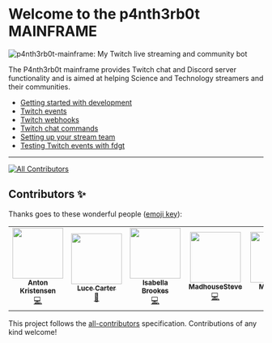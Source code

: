 # Welcome to the p4nth3rb0t MAINFRAME

![p4nth3rb0t-mainframe: My Twitch live streaming and community bot](https://p4nth3rblog-og-image.vercel.app/p4nth3rb0t-mainframe%3A%20My%20Twitch%20live%20streaming%20and%20community%20bot.png?theme=light&md=0&fontSize=80px&images=https%3A%2F%2Fp4nth3rlabs.netlify.app%2Fassets%2Fsvgs%2Fpanthers%2Fcool.svg)

The P4nth3rb0t mainframe provides Twitch chat and Discord server functionality and is aimed at helping Science and Technology streamers and their communities.

- [Getting started with development](./docs/getting-started.md)
- [Twitch events](./docs/twitch-events.md)
- [Twitch webhooks](./docs/twitch-webhooks.md)
- [Twitch chat commands](./docs/chat-commands.md)
- [Setting up your stream team]('./docs/stream-team.md)
- [Testing Twitch events with fdgt](./docs/testing-with-fdgt.md)

---

<!-- ALL-CONTRIBUTORS-BADGE:START - Do not remove or modify this section -->

[![All Contributors](https://img.shields.io/badge/all_contributors-6-orange.svg?style=flat-square)](#contributors-)

<!-- ALL-CONTRIBUTORS-BADGE:END -->

## Contributors ✨

Thanks goes to these wonderful people ([emoji key](https://allcontributors.org/docs/en/emoji-key)):

<!-- ALL-CONTRIBUTORS-LIST:START - Do not remove or modify this section -->
<!-- prettier-ignore-start -->
<!-- markdownlint-disable -->
<table>
  <tr>
    <td align="center"><a href="http://www.akr.is"><img src="https://avatars2.githubusercontent.com/u/5489879?v=4" width="100px;" alt=""/><br /><sub><b>Anton Kristensen</b></sub></a><br /><a href="https://github.com/whitep4nth3r/p4nth3rb0t-mainframe/commits?author=antonedvard" title="Code">💻</a></td>
    <td align="center"><a href="http://lucecarter.co.uk"><img src="https://avatars2.githubusercontent.com/u/6980734?v=4" width="100px;" alt=""/><br /><sub><b>Luce Carter</b></sub></a><br /><a href="https://github.com/whitep4nth3r/p4nth3rb0t-mainframe/commits?author=LuceCarter" title="Documentation">📖</a></td>
    <td align="center"><a href="https://isabellabrookes.com"><img src="https://avatars1.githubusercontent.com/u/12928252?v=4" width="100px;" alt=""/><br /><sub><b>Isabella Brookes</b></sub></a><br /><a href="https://github.com/whitep4nth3r/p4nth3rb0t-mainframe/commits?author=isabellabrookes" title="Code">💻</a></td>
    <td align="center"><a href="https://twitch.tv/MadhouseSteve"><img src="https://avatars1.githubusercontent.com/u/52213009?v=4" width="100px;" alt=""/><br /><sub><b>MadhouseSteve</b></sub></a><br /><a href="https://github.com/whitep4nth3r/p4nth3rb0t-mainframe/commits?author=MadhouseSteve" title="Code">💻</a></td>
    <td align="center"><a href="https://github.com/CadillacJack95"><img src="https://avatars1.githubusercontent.com/u/15073669?v=4" width="100px;" alt=""/><br /><sub><b>Mahmoud</b></sub></a><br /><a href="https://github.com/whitep4nth3r/p4nth3rb0t-mainframe/commits?author=CadillacJack95" title="Code">💻</a></td>
    <td align="center"><a href="https://sketchni.uk"><img src="https://avatars2.githubusercontent.com/u/11874768?v=4" width="100px;" alt=""/><br /><sub><b>Denver F</b></sub></a><br /><a href="https://github.com/whitep4nth3r/p4nth3rb0t-mainframe/commits?author=SketchNI" title="Code">💻</a></td>
  </tr>
</table>

<!-- markdownlint-enable -->
<!-- prettier-ignore-end -->

<!-- ALL-CONTRIBUTORS-LIST:END -->

This project follows the [all-contributors](https://github.com/all-contributors/all-contributors) specification. Contributions of any kind welcome!
